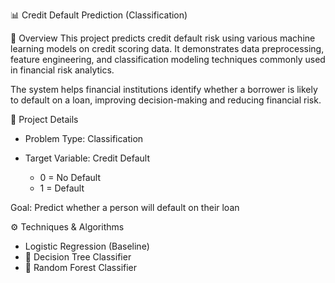 📊 Credit Default Prediction (Classification)

📌 Overview
This project predicts credit default risk using various machine learning models on credit scoring data.
It demonstrates data preprocessing, feature engineering, and classification modeling techniques commonly used in financial risk analytics.

The system helps financial institutions identify whether a borrower is likely to default on a loan, improving decision-making and reducing financial risk.

🎯 Project Details

- Problem Type: Classification

- Target Variable: Credit Default
    -  0 = No Default
    -  1 = Default

Goal: Predict whether a person will default on their loan

⚙️ Techniques & Algorithms
- Logistic Regression (Baseline)
- 🌳 Decision Tree Classifier
- 🌲 Random Forest Classifier
